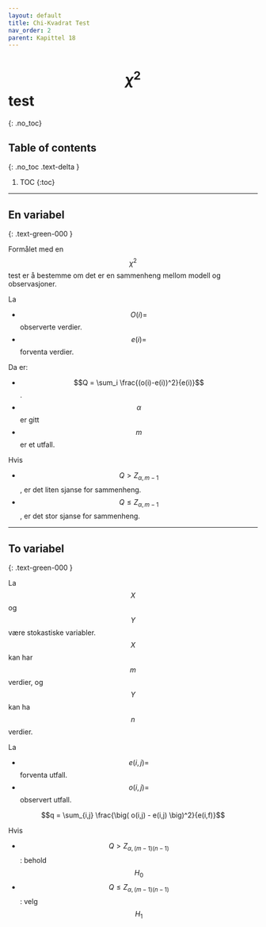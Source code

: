 ```yaml
---
layout: default
title: Chi-Kvadrat Test
nav_order: 2
parent: Kapittel 18
---
```


# $$\chi^2$$ test
{: .no_toc}

## Table of contents
{: .no_toc .text-delta }

1. TOC
{:toc}

---

## En variabel
{: .text-green-000 }

Formålet med en $$\chi^2$$ test er å bestemme om det er en sammenheng mellom modell og observasjoner.

La

* $$O(i) = $$ observerte verdier.
* $$e(i) = $$ forventa verdier.

Da er:

* $$Q = \sum_i \frac{(o(i)-e(i))^2}{e(i)}$$.
* $$\alpha$$ er gitt
* $$m$$ er et utfall.

Hvis

* $$Q > Z_{\alpha,m-1}$$, er det liten sjanse for sammenheng.
* $$Q \leq Z_{\alpha,m-1}$$, er det stor sjanse for sammenheng.

---

## To variabel
{: .text-green-000 }

La $$X$$ og $$Y$$ være stokastiske variabler. $$X$$ kan har $$m$$ verdier, og $$Y$$ kan ha $$n$$ verdier.

La

* $$e(i,j) = $$ forventa utfall.
* $$o(i,j) = $$ observert utfall.

$$q = \sum_{i,j} \frac{\big( o(i,j) - e(i,j) \big)^2}{e(i,f)}$$

Hvis

* $$Q > Z_{\alpha,(m-1)(n-1)}$$ : behold $$H_0$$
* $$Q \leq Z_{\alpha,(m-1)(n-1)}$$ : velg $$H_1$$